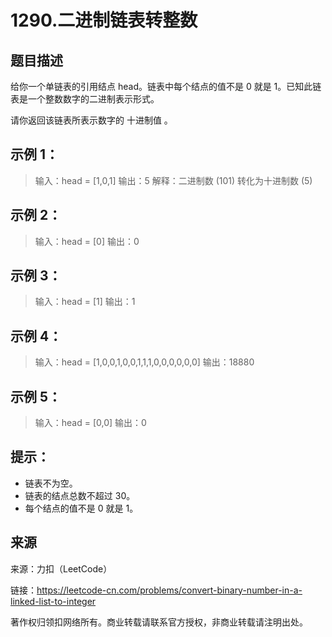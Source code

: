 # 1290.二进制链表转整数

## 题目描述
给你一个单链表的引用结点 head。链表中每个结点的值不是 0 就是 1。已知此链表是一个整数数字的二进制表示形式。

请你返回该链表所表示数字的 十进制值 。

 

## 示例 1：

> 输入：head = [1,0,1]
> 输出：5
> 解释：二进制数 (101) 转化为十进制数 (5)

## 示例 2：

> 输入：head = [0]
> 输出：0

## 示例 3：

> 输入：head = [1]
> 输出：1

## 示例 4：

> 输入：head = [1,0,0,1,0,0,1,1,1,0,0,0,0,0,0]
> 输出：18880

## 示例 5：

> 输入：head = [0,0]
> 输出：0

 

## 提示：
- 链表不为空。
- 链表的结点总数不超过 30。
- 每个结点的值不是 0 就是 1。

## 来源
来源：力扣（LeetCode）

链接：https://leetcode-cn.com/problems/convert-binary-number-in-a-linked-list-to-integer

著作权归领扣网络所有。商业转载请联系官方授权，非商业转载请注明出处。